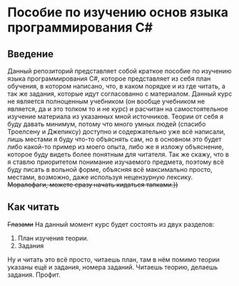 # Пособие по изучению основ языка программирования C#

## Введение

Данный репозиторий представляет собой краткое пособие по изучению языка программирования C#, которое представляет из себя план обучения, в котором написано, что, в каком порядке и из где читать, а так же задания, которые идут согласованно с материалом. Данный курс не является полноценным учебником (он вообще учебником не является, да и это толком то и не курс) и расчитан на самостоятельное изучение материала из указанных мной источников. Теории от себя я буду давать минимум, потому что много умных людей (спасибо Троелсену и Джепиксу) доступно и содержательно уже всё написали, лишь местами я буду что-то объяснять сам, но в основном это будет либо какой-то пример из моего опыта, либо же я изложу объяснение, которое буду видеть более понятным для читателя. Так же скажу, что в я ставлю приоритетом понимание изучаемого предмета, поэтому всё буду писать в вольной форме, объясняя всё максимально просто, местами, возможно, даже используя нецензурную лексику. ~~Моралофаги, можете сразу начать кидаться тапками.))~~ 

## Как читать

~~Глазами~~ На данный момент курс будет состоять из двух разделов:
1. План изучения теории.
2. Задания

Ну и читать это всё просто, читаешь план, там в нём помимо теории указаны ещё и задания, номера заданий. Читаешь теорию, делаешь задания. Профит.
